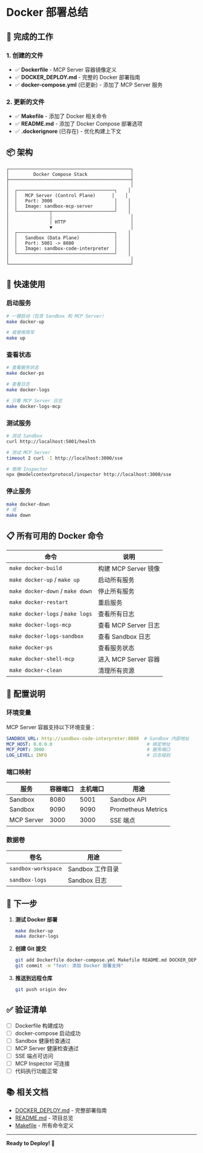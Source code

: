 # Docker 部署总结

## 🎯 完成的工作

### 1. 创建的文件

- ✅ **Dockerfile** - MCP Server 容器镜像定义
- ✅ **DOCKER_DEPLOY.md** - 完整的 Docker 部署指南
- ✅ **docker-compose.yml** (已更新) - 添加了 MCP Server 服务

### 2. 更新的文件

- ✅ **Makefile** - 添加了 Docker 相关命令
- ✅ **README.md** - 添加了 Docker Compose 部署选项
- ✅ **.dockerignore** (已存在) - 优化构建上下文

## 📦 架构

```
┌─────────────────────────────────────────────┐
│         Docker Compose Stack                │
├─────────────────────────────────────────────┤
│                                             │
│  ┌────────────────────────────────────┐    │
│  │   MCP Server (Control Plane)      │    │
│  │   Port: 3000                       │    │
│  │   Image: sandbox-mcp-server        │    │
│  └────────────┬───────────────────────┘    │
│               │                             │
│               │ HTTP                        │
│               ▼                             │
│  ┌────────────────────────────────────┐    │
│  │   Sandbox (Data Plane)             │    │
│  │   Port: 5001 -> 8080               │    │
│  │   Image: sandbox-code-interpreter  │    │
│  └────────────────────────────────────┘    │
│                                             │
└─────────────────────────────────────────────┘
```

## 🚀 快速使用

### 启动服务

```bash
# 一键启动（包含 Sandbox 和 MCP Server）
make docker-up

# 或使用简写
make up
```

### 查看状态

```bash
# 查看服务状态
make docker-ps

# 查看日志
make docker-logs

# 只看 MCP Server 日志
make docker-logs-mcp
```

### 测试服务

```bash
# 测试 Sandbox
curl http://localhost:5001/health

# 测试 MCP Server
timeout 2 curl -I http://localhost:3000/sse

# 使用 Inspector
npx @modelcontextprotocol/inspector http://localhost:3000/sse
```

### 停止服务

```bash
make docker-down
# 或
make down
```

## 📋 所有可用的 Docker 命令

| 命令 | 说明 |
|------|------|
| `make docker-build` | 构建 MCP Server 镜像 |
| `make docker-up` / `make up` | 启动所有服务 |
| `make docker-down` / `make down` | 停止所有服务 |
| `make docker-restart` | 重启服务 |
| `make docker-logs` / `make logs` | 查看所有日志 |
| `make docker-logs-mcp` | 查看 MCP Server 日志 |
| `make docker-logs-sandbox` | 查看 Sandbox 日志 |
| `make docker-ps` | 查看服务状态 |
| `make docker-shell-mcp` | 进入 MCP Server 容器 |
| `make docker-clean` | 清理所有资源 |

## 🔧 配置说明

### 环境变量

MCP Server 容器支持以下环境变量：

```yaml
SANDBOX_URL: http://sandbox-code-interpreter:8080  # Sandbox 内部地址
MCP_HOST: 0.0.0.0                                   # 绑定地址
MCP_PORT: 3000                                      # 服务端口
LOG_LEVEL: INFO                                     # 日志级别
```

### 端口映射

| 服务 | 容器端口 | 主机端口 | 用途 |
|------|---------|---------|------|
| Sandbox | 8080 | 5001 | Sandbox API |
| Sandbox | 9090 | 9090 | Prometheus Metrics |
| MCP Server | 3000 | 3000 | SSE 端点 |

### 数据卷

| 卷名 | 用途 |
|------|------|
| `sandbox-workspace` | Sandbox 工作目录 |
| `sandbox-logs` | Sandbox 日志 |

## 🎯 下一步

1. **测试 Docker 部署**
   ```bash
   make docker-up
   make docker-logs
   ```

2. **创建 Git 提交**
   ```bash
   git add Dockerfile docker-compose.yml Makefile README.md DOCKER_DEPLOY.md DOCKER_SUMMARY.md
   git commit -m "feat: 添加 Docker 部署支持"
   ```

3. **推送到远程仓库**
   ```bash
   git push origin dev
   ```

## ✅ 验证清单

- [ ] Dockerfile 构建成功
- [ ] docker-compose 启动成功
- [ ] Sandbox 健康检查通过
- [ ] MCP Server 健康检查通过
- [ ] SSE 端点可访问
- [ ] MCP Inspector 可连接
- [ ] 代码执行功能正常

## 📚 相关文档

- [DOCKER_DEPLOY.md](DOCKER_DEPLOY.md) - 完整部署指南
- [README.md](README.md) - 项目总览
- [Makefile](Makefile) - 所有命令定义

---

**Ready to Deploy! 🐳**
